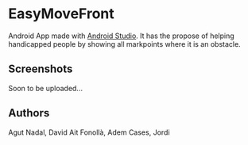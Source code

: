 # EasyMoveFront
Android App made with [Android Studio](https://developer.android.com/studio).
It has the propose of helping handicapped people by showing all markpoints where it is an obstacle.

## Screenshots
Soon to be uploaded...

## Authors
Agut Nadal, David
Ait Fonollà, Adem
Cases, Jordi
